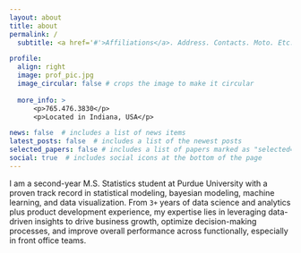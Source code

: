 ```yaml
---
layout: about
title: about
permalink: /
  subtitle: <a href='#'>Affiliations</a>. Address. Contacts. Moto. Etc.

profile:
  align: right
  image: prof_pic.jpg
  image_circular: false # crops the image to make it circular
  
  more_info: >
      <p>765.476.3830</p>
      <p>Located in Indiana, USA</p>

news: false  # includes a list of news items
latest_posts: false  # includes a list of the newest posts
selected_papers: false # includes a list of papers marked as "selected={true}"
social: true  # includes social icons at the bottom of the page
---
```


I am a second-year M.S. Statistics student at Purdue University with a proven track record in statistical modeling, bayesian modeling, machine learning, and data visualization. From `3+` years of data science and analytics plus product development experience, my expertise lies in leveraging data-driven insights to drive business growth, optimize decision-making processes, and improve overall performance across functionally, especially in front office teams.